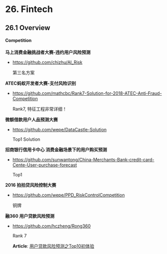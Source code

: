 # 26. Fintech

## 26.1 Overview

#### Competition

**马上消费金融挑战者大赛-违约用户风险预测**

- <https://github.com/chizhu/AI_Risk>

    第三名方案


**ATEC蚂蚁开发者大赛-支付风险识别**

- <https://github.com/mathcbc/Rank7-Solution-for-2018-ATEC-Anti-Fraud-Competition>

    Rank7, 特征工程非常详细！


**微额借款用户人品预测大赛**

- <https://github.com/wepe/DataCastle-Solution>

    Top1 Solution


**招商银行信用卡中心 消费金融场景下的用户购买预测**

- <https://github.com/sunwantong/China-Merchants-Bank-credit-card-Cente-User-purchase-forecast>

    Top1


**2016 拍拍贷风险控制大赛**

- <https://github.com/wepe/PPD_RiskControlCompetition>

    铜牌


**融360 用户贷款风险预测**

- <https://github.com/hczheng/Rong360>

    Rank 7

    **Article**: [用户贷款风险预测之Top10初体验](https://blog.csdn.net/sb19931201/article/details/56315689)

